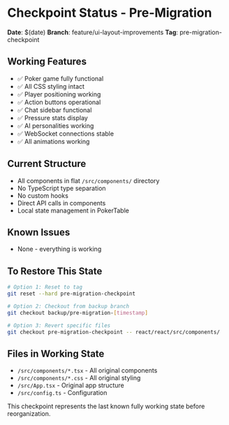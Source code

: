 # Checkpoint Status - Pre-Migration

**Date**: $(date)
**Branch**: feature/ui-layout-improvements
**Tag**: pre-migration-checkpoint

## Working Features
- ✅ Poker game fully functional
- ✅ All CSS styling intact
- ✅ Player positioning working
- ✅ Action buttons operational
- ✅ Chat sidebar functional
- ✅ Pressure stats display
- ✅ AI personalities working
- ✅ WebSocket connections stable
- ✅ All animations working

## Current Structure
- All components in flat `/src/components/` directory
- No TypeScript type separation
- No custom hooks
- Direct API calls in components
- Local state management in PokerTable

## Known Issues
- None - everything is working

## To Restore This State
```bash
# Option 1: Reset to tag
git reset --hard pre-migration-checkpoint

# Option 2: Checkout from backup branch
git checkout backup/pre-migration-[timestamp]

# Option 3: Revert specific files
git checkout pre-migration-checkpoint -- react/react/src/components/
```

## Files in Working State
- `/src/components/*.tsx` - All original components
- `/src/components/*.css` - All original styling
- `/src/App.tsx` - Original app structure
- `/src/config.ts` - Configuration

This checkpoint represents the last known fully working state before reorganization.